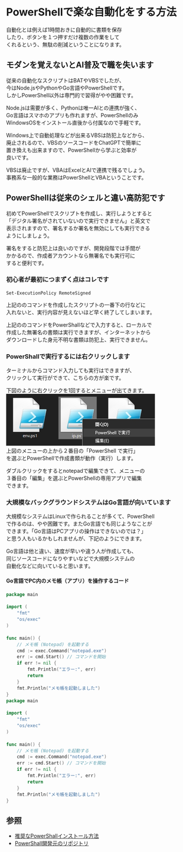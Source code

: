 # PowerShellで楽な自動化をする方法
自動化とは例えば1時間おきに自動的に書類を保存  
したり、ボタンを１つ押すだけ複数の作業をして  
くれるという、無駄の削減ということになります。  

## モダンを覚えないとAI普及で職を失います
従来の自動化なスクリプトはBATやVBSでしたが、  
今はNode.jsやPythonやGo言語やPowerShellです。  
しかしPowerShell以外は専門的で習得がやや困難です。

Node.jsは需要が多く、Pythonは唯一AIとの連携が強く、  
Go言語はスマホのアプリも作れますが、PowerShellのみ  
WindowsOSをインストール直後から付属なので手軽です。

Windows上で自動処理などが出来るVBSは防犯上などから、  
廃止されるので、VBSのソースコードをChatGPTで簡単に  
置き換えも出来ますので、PowerShellから学ぶと効率が  
良いです。

VBSは廃止ですが、VBAはExcelとAIで連携で残るでしょう。  
事務系な一般的な業務はPowerShellとVBAということです。

## PowerShellは従来のシェルと違い高防犯です
初めてPowerShellでスクリプトを作成し、実行しようとすると  
「デジタル署名がされていないので実行できません」と英文で  
表示されますので、署名するか署名を無効にしても実行できる  
ようにしましょう。

署名をすると防犯上は良いのですが、開発段階では手間が  
かかるので、作成者アカウントなら無署名でも実行可に  
すると便利です。

### 初心者が最初につまずく点はコレです
```
Set-ExecutionPolicy RemoteSigned
```
上記ののコマンドを作成したスクリプトの一番下の行などに  
入れないと、実行内容が見えないほど早く終了してしまいます。

上記ののコマンドをPowerShallなどで入力すると、ローカルで  
作成した無署名の書類は実行できますが、インターネットから  
ダウンロードした身元不明な書類は防犯上、実行できません。

### PowerShallで実行するには右クリックします
ターミナルからコマンド入力しても実行はできますが、  
クリックして実行ができて、こちらの方が楽です。  

下図のように右クリックを1回するとメニューが出てきます。  
![PowerShallで実行する](./image/PowerShellExe.jpg)  
上図のメニューの上から２番目の「PowerShell で実行」  
を選ぶとPowerShellで作成書類が動作（実行）します。  

ダブルクリックをするとnotepadで編集できて、メニューの  
３番目の「編集」を選ぶとPowerShellの専用アプリで編集  
できます。

### 大規模なバックグラウンドシステムはGo言語が向いています
大規模なシステムはLinuxで作られることが多くて、PowerShell  
で作るのは、やや困難です。またGo言語でも同じようなことが  
できます。「Go言語はPCアプリの操作はできないのでは？」  
と思う人もいるかもしれませんが、下記のようにできます。  

Go言語は他と違い、速度が早いや違う人が作成しても、  
同じソースコードになりやすいなどで大規模システムの  
自動化などに向いていると思います。  

#### Go言語でPC内のメモ帳（アプリ）を操作するコード
```go
package main

import (
    "fmt"
    "os/exec"
)

func main() {
    // メモ帳 (Notepad) を起動する
    cmd := exec.Command("notepad.exe")
    err := cmd.Start() // コマンドを開始
    if err != nil {
        fmt.Println("エラー:", err)
        return
    }
    fmt.Println("メモ帳を起動しました")
}
package main

import (
    "fmt"
    "os/exec"
)

func main() {
    // メモ帳 (Notepad) を起動する
    cmd := exec.Command("notepad.exe")
    err := cmd.Start() // コマンドを開始
    if err != nil {
        fmt.Println("エラー:", err)
        return
    }
    fmt.Println("メモ帳を起動しました")
}
```

## 参照  
- [推奨なPowerShallインストール方法](https://learn.microsoft.com/ja-jp/powershell/scripting/install/installing-powershell-on-windows?view=powershell-7.4#install-powershell-using-winget-recommended)  
- [PowerShall開発元のリポジトリ](https://github.com/PowerShell/PowerShell) 
